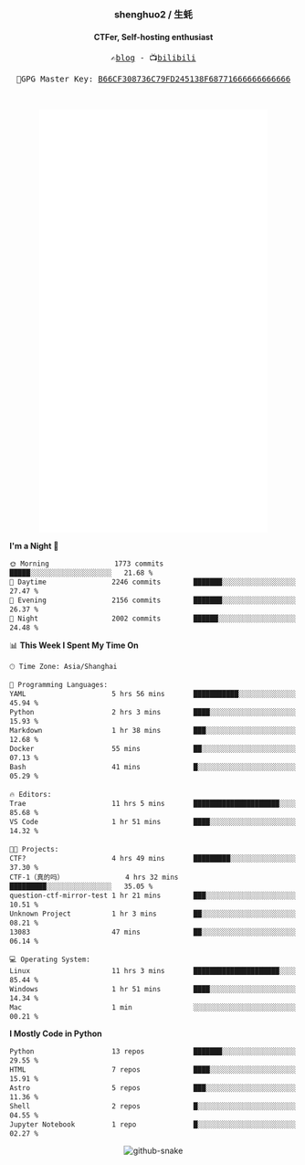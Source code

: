 <h3 align="center"> shenghuo2 / 生蚝 </h3>
<h4 align="center" >CTFer, Self-hosting enthusiast</h3>


<p align="center">
  <samp>
    ✍️<a href="https://blog.shenghuo2.top/">blog</a> -
    📺<a href="https://space.bilibili.com/85894935">bilibili</a>
  </samp>
</p>
<p align="center">
  <samp>
     🔐GPG Master Key: <a align="center" href="https://github.com/shenghuo2.gpg">B66CF308736C79FD245138F68771666666666666</a>
  </samp>
</p>
<br>
<p align="center">
  <a href="https://github.com/shenghuo2">
    <img width="400" align="top" src="https://github.com/shenghuo2/shenghuo2/blob/main/metrics.left.svg" />
  </a>
  <a href="https://github.com/shenghuo2">
    <img width="400" align="top" src="https://github.com/shenghuo2/shenghuo2/blob/main/metrics.right.svg" />
  </a>
</p>


<!--START_SECTION:waka-->
**I'm a Night 🦉** 

```text
🌞 Morning                1773 commits        █████░░░░░░░░░░░░░░░░░░░░   21.68 % 
🌆 Daytime                2246 commits        ███████░░░░░░░░░░░░░░░░░░   27.47 % 
🌃 Evening                2156 commits        ███████░░░░░░░░░░░░░░░░░░   26.37 % 
🌙 Night                  2002 commits        ██████░░░░░░░░░░░░░░░░░░░   24.48 % 
```


📊 **This Week I Spent My Time On** 

```text
🕑︎ Time Zone: Asia/Shanghai

💬 Programming Languages: 
YAML                     5 hrs 56 mins       ███████████░░░░░░░░░░░░░░   45.94 % 
Python                   2 hrs 3 mins        ████░░░░░░░░░░░░░░░░░░░░░   15.93 % 
Markdown                 1 hr 38 mins        ███░░░░░░░░░░░░░░░░░░░░░░   12.68 % 
Docker                   55 mins             ██░░░░░░░░░░░░░░░░░░░░░░░   07.13 % 
Bash                     41 mins             █░░░░░░░░░░░░░░░░░░░░░░░░   05.29 % 

🔥 Editors: 
Trae                     11 hrs 5 mins       █████████████████████░░░░   85.68 % 
VS Code                  1 hr 51 mins        ████░░░░░░░░░░░░░░░░░░░░░   14.32 % 

🐱‍💻 Projects: 
CTF?                     4 hrs 49 mins       █████████░░░░░░░░░░░░░░░░   37.30 % 
CTF-1（真的吗）               4 hrs 32 mins       █████████░░░░░░░░░░░░░░░░   35.05 % 
question-ctf-mirror-test 1 hr 21 mins        ███░░░░░░░░░░░░░░░░░░░░░░   10.51 % 
Unknown Project          1 hr 3 mins         ██░░░░░░░░░░░░░░░░░░░░░░░   08.21 % 
13083                    47 mins             ██░░░░░░░░░░░░░░░░░░░░░░░   06.14 % 

💻 Operating System: 
Linux                    11 hrs 3 mins       █████████████████████░░░░   85.44 % 
Windows                  1 hr 51 mins        ████░░░░░░░░░░░░░░░░░░░░░   14.34 % 
Mac                      1 min               ░░░░░░░░░░░░░░░░░░░░░░░░░   00.21 % 
```

**I Mostly Code in Python** 

```text
Python                   13 repos            ███████░░░░░░░░░░░░░░░░░░   29.55 % 
HTML                     7 repos             ████░░░░░░░░░░░░░░░░░░░░░   15.91 % 
Astro                    5 repos             ███░░░░░░░░░░░░░░░░░░░░░░   11.36 % 
Shell                    2 repos             █░░░░░░░░░░░░░░░░░░░░░░░░   04.55 % 
Jupyter Notebook         1 repo              █░░░░░░░░░░░░░░░░░░░░░░░░   02.27 % 
```




<!--END_SECTION:waka-->


<div align="center">
  <picture>
    <source media="(prefers-color-scheme: dark)" srcset="https://gist.githubusercontent.com/shenghuo2/bfce20b14ab0484cef03bae6e60e0b3a/raw/github-snake-dark.svg" />
    <source media="(prefers-color-scheme: light)" srcset="https://gist.githubusercontent.com/shenghuo2/bfce20b14ab0484cef03bae6e60e0b3a/raw/github-snake.svg" />
    <img alt="github-snake" src="https://gist.githubusercontent.com/shenghuo2/bfce20b14ab0484cef03bae6e60e0b3a/raw/github-snake.svg" />
  </picture>
</div>

<!--
**shenghuo2/shenghuo2** is a ✨ _special_ ✨ repository because its `README.md` (this file) appears on your GitHub profile.

Here are some ideas to get you started:

- 🔭 I’m currently working on ...
- 🌱 I’m currently learning ...
- 👯 I’m looking to collaborate on ...
- 🤔 I’m looking for help with ...
- 💬 Ask me about ...
- 📫 How to reach me: ...
- 😄 Pronouns: ...
- ⚡ Fun fact: ...
-->

